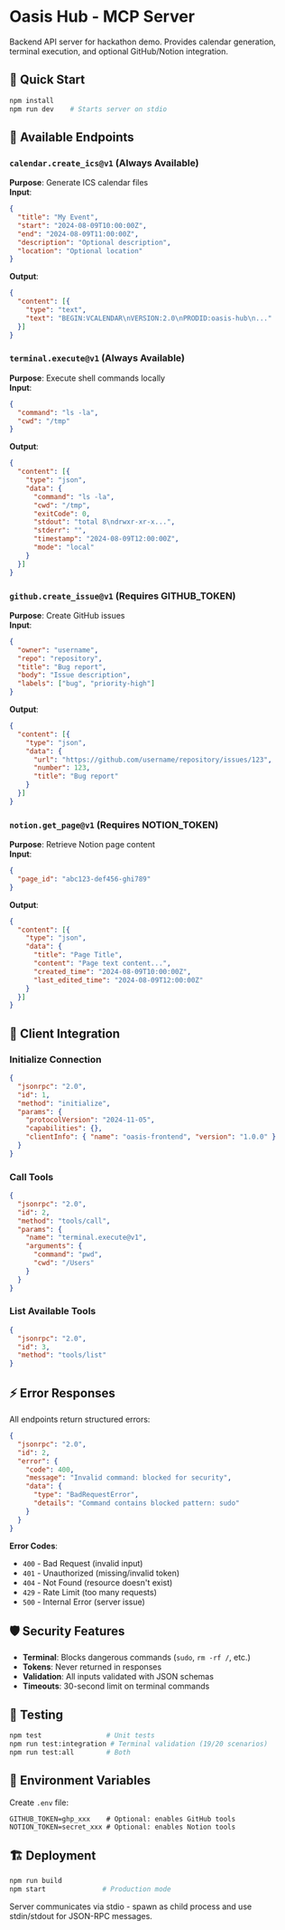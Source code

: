 # Oasis Hub - MCP Server

Backend API server for hackathon demo. Provides calendar generation, terminal execution, and optional GitHub/Notion integration.

## 🚀 Quick Start

```bash
npm install
npm run dev    # Starts server on stdio
```

## 📡 Available Endpoints

### `calendar.create_ics@v1` (Always Available)
**Purpose**: Generate ICS calendar files  
**Input**:
```json
{
  "title": "My Event",
  "start": "2024-08-09T10:00:00Z",
  "end": "2024-08-09T11:00:00Z",
  "description": "Optional description",
  "location": "Optional location"
}
```
**Output**:
```json
{
  "content": [{
    "type": "text",
    "text": "BEGIN:VCALENDAR\nVERSION:2.0\nPRODID:oasis-hub\n..."
  }]
}
```

### `terminal.execute@v1` (Always Available)
**Purpose**: Execute shell commands locally  
**Input**:
```json
{
  "command": "ls -la",
  "cwd": "/tmp"
}
```
**Output**:
```json
{
  "content": [{
    "type": "json",
    "data": {
      "command": "ls -la",
      "cwd": "/tmp",
      "exitCode": 0,
      "stdout": "total 8\ndrwxr-xr-x...",
      "stderr": "",
      "timestamp": "2024-08-09T12:00:00Z",
      "mode": "local"
    }
  }]
}
```

### `github.create_issue@v1` (Requires GITHUB_TOKEN)
**Purpose**: Create GitHub issues  
**Input**:
```json
{
  "owner": "username",
  "repo": "repository",
  "title": "Bug report",
  "body": "Issue description",
  "labels": ["bug", "priority-high"]
}
```
**Output**:
```json
{
  "content": [{
    "type": "json",
    "data": {
      "url": "https://github.com/username/repository/issues/123",
      "number": 123,
      "title": "Bug report"
    }
  }]
}
```

### `notion.get_page@v1` (Requires NOTION_TOKEN)
**Purpose**: Retrieve Notion page content  
**Input**:
```json
{
  "page_id": "abc123-def456-ghi789"
}
```
**Output**:
```json
{
  "content": [{
    "type": "json",
    "data": {
      "title": "Page Title",
      "content": "Page text content...",
      "created_time": "2024-08-09T10:00:00Z",
      "last_edited_time": "2024-08-09T12:00:00Z"
    }
  }]
}
```

## 🔧 Client Integration

### Initialize Connection
```json
{
  "jsonrpc": "2.0",
  "id": 1,
  "method": "initialize",
  "params": {
    "protocolVersion": "2024-11-05",
    "capabilities": {},
    "clientInfo": { "name": "oasis-frontend", "version": "1.0.0" }
  }
}
```

### Call Tools
```json
{
  "jsonrpc": "2.0",
  "id": 2,
  "method": "tools/call",
  "params": {
    "name": "terminal.execute@v1",
    "arguments": {
      "command": "pwd",
      "cwd": "/Users"
    }
  }
}
```

### List Available Tools
```json
{
  "jsonrpc": "2.0",
  "id": 3,
  "method": "tools/list"
}
```

## ⚡ Error Responses

All endpoints return structured errors:
```json
{
  "jsonrpc": "2.0",
  "id": 2,
  "error": {
    "code": 400,
    "message": "Invalid command: blocked for security",
    "data": {
      "type": "BadRequestError",
      "details": "Command contains blocked pattern: sudo"
    }
  }
}
```

**Error Codes**:
- `400` - Bad Request (invalid input)
- `401` - Unauthorized (missing/invalid token)
- `404` - Not Found (resource doesn't exist)
- `429` - Rate Limit (too many requests)
- `500` - Internal Error (server issue)

## 🛡️ Security Features

- **Terminal**: Blocks dangerous commands (`sudo`, `rm -rf /`, etc.)
- **Tokens**: Never returned in responses
- **Validation**: All inputs validated with JSON schemas
- **Timeouts**: 30-second limit on terminal commands

## 🧪 Testing

```bash
npm test                # Unit tests
npm run test:integration # Terminal validation (19/20 scenarios)
npm run test:all        # Both
```

## 📝 Environment Variables

Create `.env` file:
```env
GITHUB_TOKEN=ghp_xxx    # Optional: enables GitHub tools
NOTION_TOKEN=secret_xxx # Optional: enables Notion tools
```

## 🏗️ Deployment

```bash
npm run build
npm start              # Production mode
```

Server communicates via stdio - spawn as child process and use stdin/stdout for JSON-RPC messages.